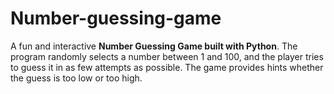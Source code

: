 # Number-guessing-game
A fun and interactive **Number Guessing Game built with Python**. The program randomly selects a number between 1 and 100, and the player tries to guess it in as few attempts as possible. The game provides hints whether the guess is too low or too high.
